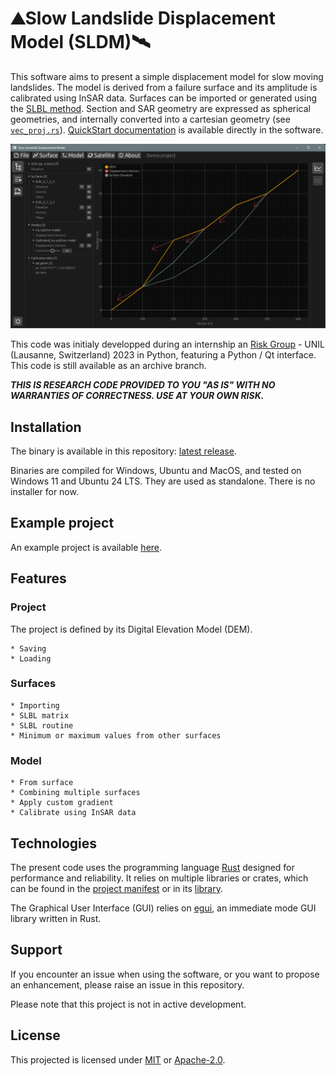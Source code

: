 # ⛰️Slow Landslide Displacement Model (SLDM)🛰️

This software aims to present a simple displacement model for slow moving landslides. The model is derived from a failure surface and its amplitude is calibrated using InSAR data. Surfaces can be imported or generated using the [SLBL method][1]. Section and SAR geometry are expressed as spherical geometries, and internally converted into a cartesian geometry (see [`vec_proj.rs`](src-logic/src/data/vec_proj.rs)). [QuickStart documentation](src/documentation.md) is available directly in the software.

![image](assets/screenshot.png)

This code was initialy developped during an internship an [Risk Group](https://wp.unil.ch/risk/) - UNIL (Lausanne, Switzerland) 2023 in Python, featuring a Python / Qt interface. This code is still available as an archive branch.

_**THIS IS RESEARCH CODE PROVIDED TO YOU "AS IS" WITH NO WARRANTIES OF CORRECTNESS. USE AT YOUR OWN RISK.**_

## Installation

The binary is available in this repository: [latest release](https://github.com/LeoLetellier/SLBL-FSA/releases/latest).

Binaries are compiled for Windows, Ubuntu and MacOS, and tested on Windows 11 and Ubuntu 24 LTS. They are used as standalone. There is no installer for now.

## Example project

An example project is available [here]().

## Features

### Project

The project is defined by its Digital Elevation Model (DEM).

    * Saving
    * Loading

### Surfaces

    * Importing
    * SLBL matrix
    * SLBL routine
    * Minimum or maximum values from other surfaces

### Model

    * From surface
    * Combining multiple surfaces
    * Apply custom gradient
    * Calibrate using InSAR data

## Technologies

The present code uses the programming language [Rust](https://www.rust-lang.org) designed for performance and reliability. It relies on multiple libraries or crates, which can be found in the [project manifest](Cargo.toml) or in its [library](src-logic/Cargo.toml).

The Graphical User Interface (GUI) relies on [egui](https://github.com/emilk/egui), an immediate mode GUI library written in Rust.

## Support

If you encounter an issue when using the software, or you want to propose an enhancement, please raise an issue in this repository.

Please note that this project is not in active development.

## License

This projected is licensed under [MIT](LICENSE_MIT) or [Apache-2.0](LICENSE_APACHE-2.0).


[1]: <https://www.sciencedirect.com/science/article/abs/pii/S0013795219302078?via%3Dihub> "A review of methods used to estimate initial landslide failure surface depths and volumes, 
Jaboyedoff and al., 2020"
